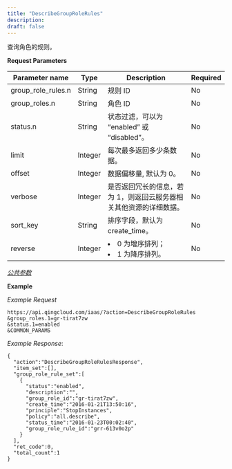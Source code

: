 ```yaml
---
title: "DescribeGroupRoleRules"
description: 
draft: false
---
```




查询角色的规则。

**Request Parameters**

| Parameter name | Type | Description | Required |
| --- | --- | --- | --- |
| group_role_rules.n | String | 规则 ID | No |
| group_roles.n | String | 角色 ID | No |
| status.n | String | 状态过滤，可以为 “enabled” 或 “disabled”。 | No |
| limit | Integer | 每次最多返回多少条数据。 | No |
| offset | Integer | 数据偏移量, 默认为 0。 | No |
| verbose | Integer | 是否返回冗长的信息，若为 1，则返回云服务器相关其他资源的详细数据。 | No |
| sort_key | String | 排序字段，默认为 create_time。 | No |
| reverse | Integer | <li>0 为增序排列；<li>1 为降序排列。 | No |

[_公共参数_](../../../parameters/)

**Example**

_Example Request_

```
https://api.qingcloud.com/iaas/?action=DescribeGroupRoleRules
&group_roles.1=gr-tirat7zw
&status.1=enabled
&COMMON_PARAMS
```

_Example Response_:

```
{
  "action":"DescribeGroupRoleRulesResponse",
  "item_set":[],
  "group_role_rule_set":[
    {
      "status":"enabled",
      "description":"",
      "group_role_id":"gr-tirat7zw",
      "create_time":"2016-01-21T13:50:16",
      "principle":"StopInstances",
      "policy":"all.describe",
      "status_time":"2016-01-23T00:02:40",
      "group_role_rule_id":"grr-613v0o2p"
    }
  ],
  "ret_code":0,
  "total_count":1
}
```

